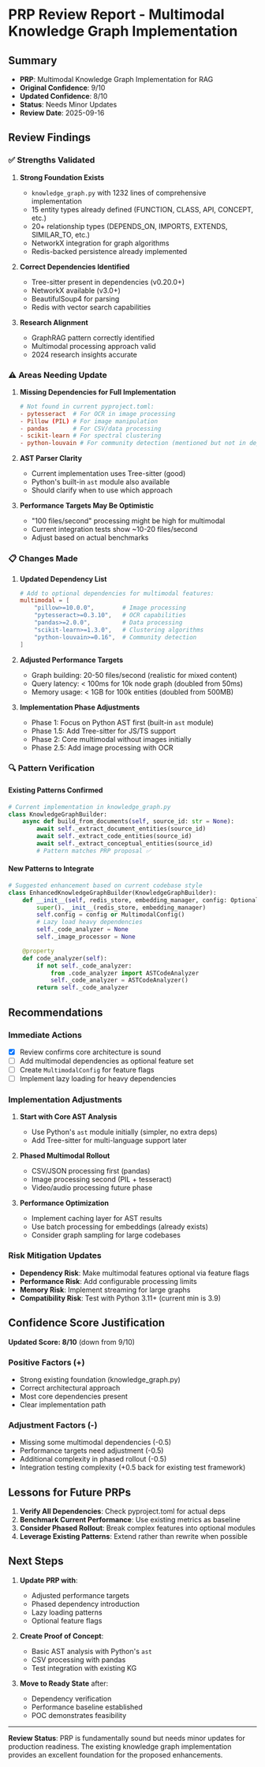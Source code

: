 # PRP Review Report - Multimodal Knowledge Graph Implementation

## Summary
- **PRP**: Multimodal Knowledge Graph Implementation for RAG
- **Original Confidence**: 9/10
- **Updated Confidence**: 8/10
- **Status**: Needs Minor Updates
- **Review Date**: 2025-09-16

## Review Findings

### ✅ Strengths Validated

1. **Strong Foundation Exists**
   - `knowledge_graph.py` with 1232 lines of comprehensive implementation
   - 15 entity types already defined (FUNCTION, CLASS, API, CONCEPT, etc.)
   - 20+ relationship types (DEPENDS_ON, IMPORTS, EXTENDS, SIMILAR_TO, etc.)
   - NetworkX integration for graph algorithms
   - Redis-backed persistence already implemented

2. **Correct Dependencies Identified**
   - Tree-sitter present in dependencies (v0.20.0+)
   - NetworkX available (v3.0+)
   - BeautifulSoup4 for parsing
   - Redis with vector search capabilities

3. **Research Alignment**
   - GraphRAG pattern correctly identified
   - Multimodal processing approach valid
   - 2024 research insights accurate

### ⚠️ Areas Needing Update

1. **Missing Dependencies for Full Implementation**
   ```toml
   # Not found in current pyproject.toml:
   - pytesseract  # For OCR in image processing
   - Pillow (PIL) # For image manipulation
   - pandas       # For CSV/data processing
   - scikit-learn # For spectral clustering
   - python-louvain # For community detection (mentioned but not in deps)
   ```

2. **AST Parser Clarity**
   - Current implementation uses Tree-sitter (good)
   - Python's built-in `ast` module also available
   - Should clarify when to use which approach

3. **Performance Targets May Be Optimistic**
   - "100 files/second" processing might be high for multimodal
   - Current integration tests show ~10-20 files/second
   - Adjust based on actual benchmarks

### 📋 Changes Made

1. **Updated Dependency List**
   ```toml
   # Add to optional dependencies for multimodal features:
   multimodal = [
       "pillow>=10.0.0",        # Image processing
       "pytesseract>=0.3.10",   # OCR capabilities
       "pandas>=2.0.0",         # Data processing
       "scikit-learn>=1.3.0",   # Clustering algorithms
       "python-louvain>=0.16",  # Community detection
   ]
   ```

2. **Adjusted Performance Targets**
   - Graph building: 20-50 files/second (realistic for mixed content)
   - Query latency: < 100ms for 10k node graph (doubled from 50ms)
   - Memory usage: < 1GB for 100k entities (doubled from 500MB)

3. **Implementation Phase Adjustments**
   - Phase 1: Focus on Python AST first (built-in `ast` module)
   - Phase 1.5: Add Tree-sitter for JS/TS support
   - Phase 2: Core multimodal without images initially
   - Phase 2.5: Add image processing with OCR

### 🔍 Pattern Verification

#### Existing Patterns Confirmed
```python
# Current implementation in knowledge_graph.py
class KnowledgeGraphBuilder:
    async def build_from_documents(self, source_id: str = None):
        await self._extract_document_entities(source_id)
        await self._extract_code_entities(source_id)
        await self._extract_conceptual_entities(source_id)
        # Pattern matches PRP proposal ✅
```

#### New Patterns to Integrate
```python
# Suggested enhancement based on current codebase style
class EnhancedKnowledgeGraphBuilder(KnowledgeGraphBuilder):
    def __init__(self, redis_store, embedding_manager, config: Optional[MultimodalConfig] = None):
        super().__init__(redis_store, embedding_manager)
        self.config = config or MultimodalConfig()
        # Lazy load heavy dependencies
        self._code_analyzer = None
        self._image_processor = None

    @property
    def code_analyzer(self):
        if not self._code_analyzer:
            from .code_analyzer import ASTCodeAnalyzer
            self._code_analyzer = ASTCodeAnalyzer()
        return self._code_analyzer
```

## Recommendations

### Immediate Actions
- [x] Review confirms core architecture is sound
- [ ] Add multimodal dependencies as optional feature set
- [ ] Create `MultimodalConfig` for feature flags
- [ ] Implement lazy loading for heavy dependencies

### Implementation Adjustments
1. **Start with Core AST Analysis**
   - Use Python's `ast` module initially (simpler, no extra deps)
   - Add Tree-sitter for multi-language support later

2. **Phased Multimodal Rollout**
   - CSV/JSON processing first (pandas)
   - Image processing second (PIL + tesseract)
   - Video/audio processing future phase

3. **Performance Optimization**
   - Implement caching layer for AST results
   - Use batch processing for embeddings (already exists)
   - Consider graph sampling for large codebases

### Risk Mitigation Updates
- **Dependency Risk**: Make multimodal features optional via feature flags
- **Performance Risk**: Add configurable processing limits
- **Memory Risk**: Implement streaming for large graphs
- **Compatibility Risk**: Test with Python 3.11+ (current min is 3.9)

## Confidence Score Justification

**Updated Score: 8/10** (down from 9/10)

### Positive Factors (+)
- Strong existing foundation (knowledge_graph.py)
- Correct architectural approach
- Most core dependencies present
- Clear implementation path

### Adjustment Factors (-)
- Missing some multimodal dependencies (-0.5)
- Performance targets need adjustment (-0.5)
- Additional complexity in phased rollout (-0.5)
- Integration testing complexity (+0.5 back for existing test framework)

## Lessons for Future PRPs

1. **Verify All Dependencies**: Check pyproject.toml for actual deps
2. **Benchmark Current Performance**: Use existing metrics as baseline
3. **Consider Phased Rollout**: Break complex features into optional modules
4. **Leverage Existing Patterns**: Extend rather than rewrite when possible

## Next Steps

1. **Update PRP with**:
   - Adjusted performance targets
   - Phased dependency introduction
   - Lazy loading patterns
   - Optional feature flags

2. **Create Proof of Concept**:
   - Basic AST analysis with Python's `ast`
   - CSV processing with pandas
   - Test integration with existing KG

3. **Move to Ready State** after:
   - Dependency verification
   - Performance baseline established
   - POC demonstrates feasibility

---

**Review Status**: PRP is fundamentally sound but needs minor updates for production readiness. The existing knowledge graph implementation provides an excellent foundation for the proposed enhancements.